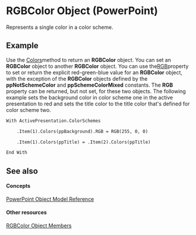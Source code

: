 
# RGBColor Object (PowerPoint)

Represents a single color in a color scheme.


## Example

Use the [Colors](ac910a40-9014-e709-491c-a8649fc08137.md)method to return an  **RGBColor** object. You can set an **RGBColor** object to another **RGBColor** object. You can use the[RGB](0535b619-1d3d-a106-8b99-46ea5c02917f.md)property to set or return the explicit red-green-blue value for an  **RGBColor** object, with the exception of the **RGBColor** objects defined by the **ppNotSchemeColor** and **ppSchemeColorMixed** constants. The **RGB** property can be returned, but not set, for these two objects. The following example sets the background color in color scheme one in the active presentation to red and sets the title color to the title color that's defined for color scheme two.


```vb
With ActivePresentation.ColorSchemes

    .Item(1).Colors(ppBackground).RGB = RGB(255, 0, 0)

    .Item(1).Colors(ppTitle) = .Item(2).Colors(ppTitle)

End With
```


## See also


#### Concepts


[PowerPoint Object Model Reference](00acd64a-5896-0459-39af-98df2849849e.md)
#### Other resources


[RGBColor Object Members](05aa1276-d9c9-0bd6-777f-df97801c1d96.md)
